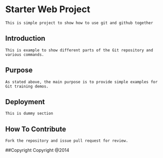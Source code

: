 # Starter Web Project
	This is simple project to show how to use git and github together
	
## Introduction
	This is example to show different parts of the Git repository and various commands.
	
## Purpose
	As stated above, the main purpose is to provide simple examples for Git training demos.

## Deployment
	This is dummy section
	
## How To Contribute
	Fork the repository and issue pull request for review.
	
##Copyright
	Copyright @2014
